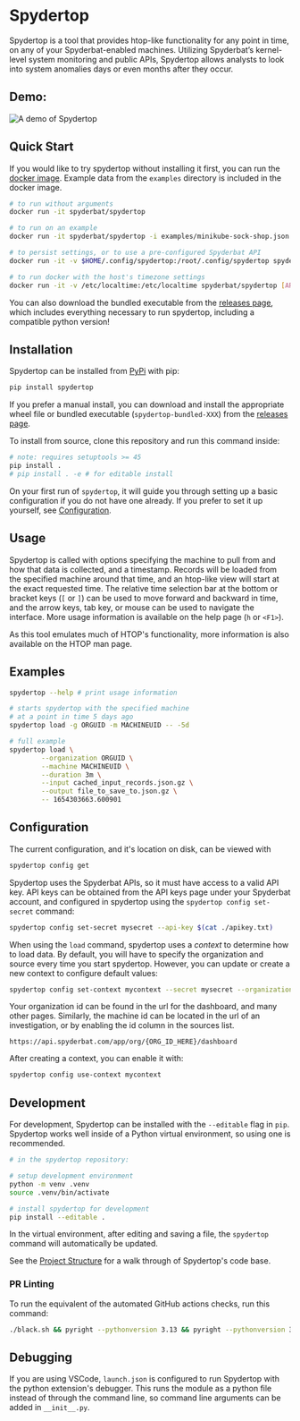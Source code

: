 # Spydertop

Spydertop is a tool that provides htop-like functionality for any point in time, on any of your Spyderbat-enabled machines. Utilizing Spyderbat’s kernel-level system monitoring and public APIs, Spydertop allows analysts to look into system anomalies days or even months after they occur.

## Demo:

![A demo of Spydertop](https://github.com/spyderbat/spydertop/blob/main/assets/demo.gif)

## Quick Start

If you would like to try spydertop without installing it first, you can run the [docker image](https://hub.docker.com/r/spyderbat/spydertop). Example data from the `examples` directory is included in the docker image.

```sh
# to run without arguments
docker run -it spyderbat/spydertop

# to run on an example
docker run -it spyderbat/spydertop -i examples/minikube-sock-shop.json.gz

# to persist settings, or to use a pre-configured Spyderbat API
docker run -it -v $HOME/.config/spydertop:/root/.config/spydertop spyderbat/spydertop [ARGS]

# to run docker with the host's timezone settings
docker run -it -v /etc/localtime:/etc/localtime spyderbat/spydertop [ARGS]
```

You can also download the bundled executable from the [releases page](https://github.com/spyderbat/spydertop/releases), which includes everything necessary to run spydertop, including a compatible python version!

## Installation

Spydertop can be installed from [PyPi](https://pypi.org/project/spydertop/) with pip:

```sh
pip install spydertop
```

If you prefer a manual install, you can download and install the appropriate wheel file or bundled executable (`spydertop-bundled-XXX`) from the [releases page](https://github.com/spyderbat/spydertop/releases).

To install from source, clone this repository and run this command inside:

```sh
# note: requires setuptools >= 45
pip install .
# pip install . -e # for editable install
```

On your first run of `spydertop`, it will guide you through setting up a basic configuration if you do not have one already. If you prefer to set it up yourself, see [Configuration](#configuration).

## Usage

Spydertop is called with options specifying the machine to pull from and how that data is collected, and a timestamp. Records will be loaded from the specified machine around that time, and an htop-like view will start at the exact requested time. The relative time selection bar at the bottom or bracket keys (`[` or `]`) can be used to move forward and backward in time, and the arrow keys, tab key, or mouse can be used to navigate the interface. More usage information is available on the help page (`h` or `<F1>`).

As this tool emulates much of HTOP's functionality, more information is also available on the HTOP man page.

## Examples

```sh
spydertop --help # print usage information

# starts spydertop with the specified machine
# at a point in time 5 days ago
spydertop load -g ORGUID -m MACHINEUID -- -5d

# full example
spydertop load \
        --organization ORGUID \
        --machine MACHINEUID \
        --duration 3m \
        --input cached_input_records.json.gz \
        --output file_to_save_to.json.gz \
        -- 1654303663.600901
```

## Configuration

The current configuration, and it's location on disk, can be viewed with

```bash
spydertop config get
```

Spydertop uses the Spyderbat APIs, so it must have access to a valid API key. API keys can be obtained from the API keys page under your Spyderbat account, and configured in spydertop using the `spydertop config set-secret` command:

```bash
spydertop config set-secret mysecret --api-key $(cat ./apikey.txt)
```

When using the `load` command, spydertop uses a *context* to determine how to load data. By default, you will have to specify the organization and source every time you start spydertop. However, you can update or create a new context to configure default values:

```bash
spydertop config set-context mycontext --secret mysecret --organization ORG_ID --source SOURCE_ID
```

Your organization id can be found in the url for the dashboard, and many other pages. Similarly, the machine id can be located in the url of an investigation, or by enabling the id column in the sources list.

```url
https://api.spyderbat.com/app/org/{ORG_ID_HERE}/dashboard
```

After creating a context, you can enable it with:

```bash
spydertop config use-context mycontext
```

## Development

For development, Spydertop can be installed with the `--editable` flag in `pip`. Spydertop works well inside of a Python virtual environment, so using one is recommended.

```sh
# in the spydertop repository:

# setup development environment
python -m venv .venv
source .venv/bin/activate

# install spydertop for development
pip install --editable .
```

In the virtual environment, after editing and saving a file, the `spydertop` command will automatically be updated.

See the [Project Structure](https://github.com/spyderbat/spydertop/blob/main/structure.md) for a walk through of Spydertop's code base.

### PR Linting

To run the equivalent of the automated GitHub actions checks, run this command:

```sh
./black.sh && pyright --pythonversion 3.13 && pyright --pythonversion 3.8 && pylint spydertop
```

## Debugging

If you are using VSCode, `launch.json` is configured to run Spydertop with the python extension's debugger. This runs the module as a python file instead of through the command line, so command line arguments can be added in `__init__.py`.
